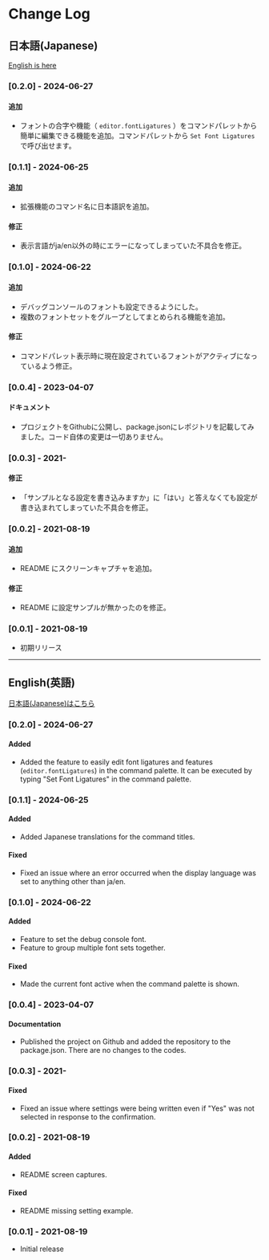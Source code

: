 # Change Log

## 日本語(Japanese)

[English is here](#english英語)

### [0.2.0] - 2024-06-27

#### 追加
- フォントの合字や機能（ `editor.fontLigatures` ）をコマンドパレットから簡単に編集できる機能を追加。コマンドパレットから `Set Font Ligatures` で呼び出せます。

### [0.1.1] - 2024-06-25

#### 追加
- 拡張機能のコマンド名に日本語訳を追加。

#### 修正
- 表示言語がja/en以外の時にエラーになってしまっていた不具合を修正。

### [0.1.0] - 2024-06-22
#### 追加
- デバッグコンソールのフォントも設定できるようにした。
- 複数のフォントセットをグループとしてまとめられる機能を追加。
#### 修正
- コマンドパレット表示時に現在設定されているフォントがアクティブになっているよう修正。

### [0.0.4] - 2023-04-07
#### ドキュメント
- プロジェクトをGithubに公開し、package.jsonにレポジトリを記載してみました。コード自体の変更は一切ありません。

### [0.0.3] - 2021-
#### 修正
- 「サンプルとなる設定を書き込みますか」に「はい」と答えなくても設定が書き込まれてしまっていた不具合を修正。

### [0.0.2] - 2021-08-19
#### 追加
- README にスクリーンキャプチャを追加。
#### 修正
- README に設定サンプルが無かったのを修正。

### [0.0.1] - 2021-08-19

- 初期リリース










-----










## English(英語)

[日本語(Japanese)はこちら](#日本語japanese)

### [0.2.0] - 2024-06-27

#### Added
- Added the feature to easily edit font ligatures and features (`editor.fontLigatures`) in the command palette. It can be executed by typing "Set Font Ligatures" in the command palette.

### [0.1.1] - 2024-06-25

#### Added
- Added Japanese translations for the command titles.

#### Fixed
- Fixed an issue where an error occurred when the display language was set to anything other than ja/en.

### [0.1.0] - 2024-06-22
#### Added
- Feature to set the debug console font.
- Feature to group multiple font sets together.
#### Fixed
- Made the current font active when the command palette is shown.

### [0.0.4] - 2023-04-07
#### Documentation
- Published the project on Github and added the repository to the package.json. There are no changes to the codes.

### [0.0.3] - 2021-
#### Fixed
- Fixed an issue where settings were being written even if "Yes" was not selected in response to the confirmation.

### [0.0.2] - 2021-08-19
#### Added
- README screen captures.
#### Fixed
- README missing setting example.

### [0.0.1] - 2021-08-19

- Initial release

